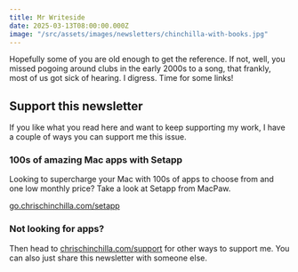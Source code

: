 ```yaml
---
title: Mr Writeside
date: 2025-03-13T08:00:00.000Z
image: "/src/assets/images/newsletters/chinchilla-with-books.jpg"
---
```


Hopefully some of you are old enough to get the reference. If not, well, you missed pogoing around clubs in the early 2000s to a song, that frankly, most of us got sick of hearing. I digress. Time for some links!

## Support this newsletter

If you like what you read here and want to keep supporting my work, I have a couple of ways you can support me this issue.

### 100s of amazing Mac apps with Setapp

Looking to supercharge your Mac with 100s of apps to choose from and one low monthly price? Take a look at Setapp from MacPaw.

[go.chrischinchilla.com/setapp](http://go.chrischinchilla.com/setapp)

### Not looking for apps?

Then head to [chrischinchilla.com/support](https://chrischinchilla.com/support) for other ways to support me. You can also just share this newsletter with someone else.